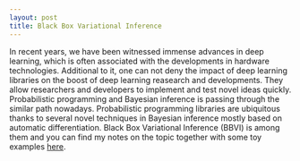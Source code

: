 ```yaml
---
layout: post
title: Black Box Variational Inference
---
```

In recent years, we have been witnessed immense advances in deep learning, which is often associated with the developments in hardware technologies.
Additional to it, one can not deny the impact of deep learning libraries on the boost of deep learning reasearch and developments. They allow researchers 
and developers to implement and test novel ideas quickly. Probabilistic programming and Bayesian inference is passing through the similar path nowadays. 
Probabilistic programming libraries are ubiquitous thanks to several novel techniques in Bayesian inference mostly based on automatic differentiation. Black 
Box Variational Inference (BBVI) is among them and you can find my notes on the topic together with some toy examples [here](https://github.com/semihakbayrak/MachineLearning/blob/master/Notes/Black-Box%20Variational%20Inference.ipynb).
